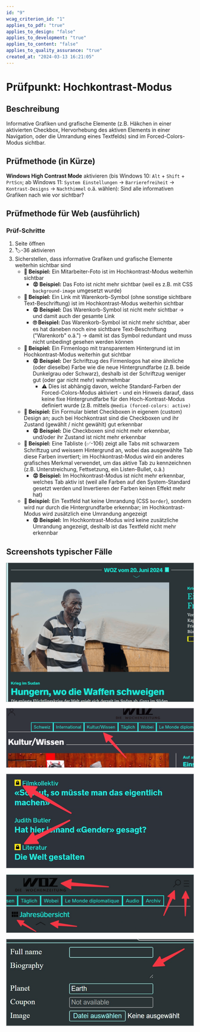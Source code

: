 ```yaml
---
id: "9"
wcag_criterion_id: "1"
applies_to_pdf: "true"
applies_to_design: "false"
applies_to_development: "true"
applies_to_content: "false"
applies_to_quality_assurance: "true"
created_at: "2024-03-13 16:21:05"
---
```


# Prüfpunkt: Hochkontrast-Modus

## Beschreibung

Informative Grafiken und grafische Elemente (z.B. Häkchen in einer aktivierten Checkbox, Hervorhebung des aktiven Elements in einer Navigation, oder die Umrandung eines Textfelds) sind im Forced-Colors-Modus sichtbar.

## Prüfmethode (in Kürze)

**Windows High Contrast Mode** aktivieren (bis Windows 10: `Alt` + `Shift` + `PrtScn`; ab Windows 11: `System Einstellungen` → `Barrierefreiheit` → `Kontrast-Designs` → `Nachthimmel` o.ä. wählen): Sind alle informativen Grafiken nach wie vor sichtbar?

## Prüfmethode für Web (ausführlich)

### Prüf-Schritte

1. Seite öffnen
1. 🏷️-36 aktivieren
1. Sicherstellen, dass informative Grafiken und grafische Elemente weiterhin sichtbar sind
    - **🙂 Beispiel:** Ein Mitarbeiter-Foto ist im Hochkontrast-Modus weiterhin sichtbar
        - **😡 Beispiel:** Das Foto ist nicht mehr sichtbar (weil es z.B. mit CSS `background-image` umgesetzt wurde)
    - **🙂 Beispiel:** Ein Link mit Warenkorb-Symbol (ohne sonstige sichtbare Text-Beschriftung) ist im Hochkontrast-Modus weiterhin sichtbar
        - **😡 Beispiel:** Das Warenkorb-Symbol ist nicht mehr sichtbar → und damit auch der gesamte Link
        - **🙄 Beispiel:** Das Warenkorb-Symbol ist nicht mehr sichtbar, aber es hat daneben noch eine sichtbare Text-Beschriftung ("Warenkorb" o.ä.") → damit ist das Symbol redundant und muss nicht unbedingt gesehen werden können
    - **🙂 Beispiel:** Ein Firmenlogo mit transparentem Hintergrund ist im Hochkontrast-Modus weiterhin gut sichtbar
        - **😡 Beispiel:** Der Schriftzug des Firmenlogos hat eine ähnliche (oder dieselbe) Farbe wie die neue Hintergrundfarbe (z.B. beide Dunkelgrau oder Schwarz), deshalb ist der Schriftzug weniger gut (oder gar nicht mehr) wahrnehmbar
            - ⚠️ Dies ist abhängig davon, welche Standard-Farben der Forced-Colors-Modus aktiviert - und ein Hinweis darauf, dass keine fixe Hintergrundfarbe für den Hoch-Kontrast-Modus definiert wurde (z.B. mittels `@media (forced-colors: active)`
    - **🙂 Beispiel:** Ein Formular bietet Checkboxen in eigenem (custom) Design an; auch bei Hochkontrast sind die Checkboxen und ihr Zustand (gewählt / nicht gewählt) gut erkennbar
        - **😡 Beispiel:** Die Checkboxen sind nicht mehr erkennbar, und/oder ihr Zustand ist nicht mehr erkennbar
    - **🙂 Beispiel:** Eine Tabliste (✅-106) zeigt alle Tabs mit schwarzem Schriftzug und weissem Hintergrund an, wobei das ausgewählte Tab diese Farben invertiert; im Hochkontrast-Modus wird ein anderes grafisches Merkmal verwendet, um das aktive Tab zu kennzeichnen (z.B. Unterstreichung, Fettsetzung, ein Listen-Bullet, o.ä.)
        - **😡 Beispiel:** Im Hochkontrast-Modus ist nicht mehr erkennbar, welches Tab aktiv ist (weil alle Farben auf den System-Standard gesetzt werden und Invertieren der Farben keinen Effekt mehr hat)
    - **🙂 Beispiel:** Ein Textfeld hat keine Umrandung (CSS `border`), sondern wird nur durch die Hintergrundfarbe erkennbar; im Hochkontrast-Modus wird zusätzlich eine Umrandung angezeigt
        - **😡 Beispiel:** Im Hochkontrast-Modus wird keine zusätzliche Umrandung angezeigt, deshalb ist das Textfeld nicht mehr erkennbar

## Screenshots typischer Fälle

![Grafik ist auch im Hochkontrast-Modus noch sichtbar](images/grafik-ist-auch-im-hochkontrast-modus-noch-sichtbar.png)

![Aktuell gewählter Navigations-Eintrag ist im Hochkontrast-Modus nicht erkennbar](images/aktuell-gewhlter-navigations-eintrag-ist-im-hochkontrast-modus-nicht-erkennbar.png)

![Symbole sind auch im Hochkontrast-Modus noch sichtbar](images/symbole-sind-auch-im-hochkontrast-modus-noch-sichtbar.png)

![Transparente Symbole sind (gegen gewählten Hintergrund) nicht mehr gut erkennbar](images/transparente-symbole-sind-gegen-gewhlten-hintergrund-nicht-mehr-gut-erkennbar.png)

![Mehrzeiliges Textfeld ohne Umrandung nicht sichtbar im HCM](images/mehrzeiliges-textfeld-ohne-umrandung-nicht-sichtbar-im-hcm.png)